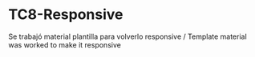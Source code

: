 # TC8-Responsive
Se trabajó material plantilla para volverlo responsive / Template material was worked to make it responsive
